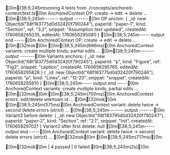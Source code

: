 [0m[38;5;245mrunning 4 tests from ./concepts/anchored-context/test.ts[0m
AnchoredContext OP: create -> edit -> delete ...
[0m[38;5;245m------- output -------[0m
OP anchor: {
  _id: new ObjectId("68f183775d0d32420f790244"),
  paperId: "paper-1",
  kind: "Section",
  ref: "3.2",
  snippet: "Assumption text updated",
  createdAt: 1760658295035,
  editedAt: 1760658295080
}
[0m[38;5;245m----- output end -----[0m
AnchoredContext OP: create -> edit -> delete ... [0m[32mok[0m [0m[38;5;245m(686ms)[0m
AnchoredContext variants: create multiple kinds; partial edits ...
[0m[38;5;245m------- output -------[0m
Variants anchors: {
  _id: new ObjectId("68f183775d0d32420f790245"),
  paperId: "p",
  kind: "Figure",
  ref: "Fig3",
  snippet: "caption",
  createdAt: 1760658295765,
  editedAt: 1760658295828
} {
  _id: new ObjectId("68f183775d0d32420f790246"),
  paperId: "p",
  kind: "Lines",
  ref: "12-20",
  snippet: "snippet",
  createdAt: 1760658295810
}
[0m[38;5;245m----- output end -----[0m
AnchoredContext variants: create multiple kinds; partial edits ... [0m[32mok[0m [0m[38;5;245m(700ms)[0m
AnchoredContext errors: edit/delete unknown id ... [0m[32mok[0m [0m[38;5;245m(571ms)[0m
AnchoredContext variant: delete twice -> second delete errors (strict) ...
[0m[38;5;245m------- output -------[0m
Variant3 before delete: {
  _id: new ObjectId("68f183795d0d32420f790247"),
  paperId: "paper-2",
  kind: "Section",
  ref: "2.1",
  snippet: "Init",
  createdAt: 1760658297021
}
Variant3 after first delete: null
[0m[38;5;245m----- output end -----[0m
AnchoredContext variant: delete twice -> second delete errors (strict) ... [0m[32mok[0m [0m[38;5;245m(717ms)[0m

[0m[32mok[0m | 4 passed | 0 failed [0m[38;5;245m(2s)[0m

